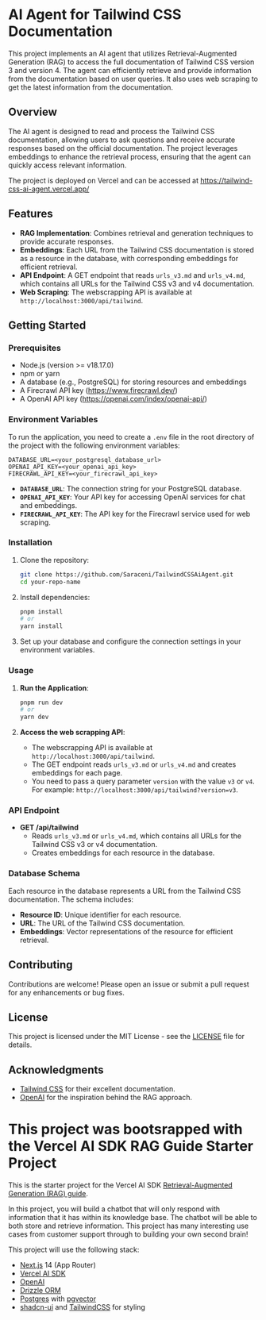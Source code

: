 # AI Agent for Tailwind CSS Documentation

This project implements an AI agent that utilizes Retrieval-Augmented Generation (RAG) to access the full documentation of Tailwind CSS version 3 and version 4. The agent can efficiently retrieve and provide information from the documentation based on user queries. It also uses web scraping to get the latest information from the documentation.

## Overview

The AI agent is designed to read and process the Tailwind CSS documentation, allowing users to ask questions and receive accurate responses based on the official documentation. The project leverages embeddings to enhance the retrieval process, ensuring that the agent can quickly access relevant information.

The project is deployed on Vercel and can be accessed at https://tailwind-css-ai-agent.vercel.app/

## Features

- **RAG Implementation**: Combines retrieval and generation techniques to provide accurate responses.
- **Embeddings**: Each URL from the Tailwind CSS documentation is stored as a resource in the database, with corresponding embeddings for efficient retrieval.
- **API Endpoint**: A GET endpoint that reads `urls_v3.md` and `urls_v4.md`, which contains all URLs for the Tailwind CSS v3 and v4 documentation.
- **Web Scraping**: The webscrapping API is available at `http://localhost:3000/api/tailwind`.
## Getting Started

### Prerequisites

- Node.js (version >= v18.17.0)
- npm or yarn
- A database (e.g., PostgreSQL) for storing resources and embeddings
- A Firecrawl API key (https://www.firecrawl.dev/)
- A OpenAI API key (https://openai.com/index/openai-api/)

### Environment Variables

To run the application, you need to create a `.env` file in the root directory of the project with the following environment variables:

```plaintext
DATABASE_URL=<your_postgresql_database_url>
OPENAI_API_KEY=<your_openai_api_key>
FIRECRAWL_API_KEY=<your_firecrawl_api_key>
```

- **`DATABASE_URL`**: The connection string for your PostgreSQL database.
- **`OPENAI_API_KEY`**: Your API key for accessing OpenAI services for chat and embeddings.
- **`FIRECRAWL_API_KEY`**: The API key for the Firecrawl service used for web scraping.

### Installation

1. Clone the repository:
   ```bash
   git clone https://github.com/Saraceni/TailwindCSSAiAgent.git
   cd your-repo-name
   ```

2. Install dependencies:
   ```bash
   pnpm install
   # or
   yarn install
   ```

3. Set up your database and configure the connection settings in your environment variables.

### Usage

1. **Run the Application**:
   ```bash
   pnpm run dev
   # or
   yarn dev
   ```

2. **Access the web scrapping API**:
   - The webscrapping API is available at `http://localhost:3000/api/tailwind`.
   - The GET endpoint reads `urls_v3.md` or `urls_v4.md` and creates embeddings for each page.
   - You need to pass a query parameter `version` with the value `v3` or `v4`. For example: `http://localhost:3000/api/tailwind?version=v3`.

### API Endpoint

- **GET /api/tailwind**
  - Reads `urls_v3.md` or `urls_v4.md`, which contains all URLs for the Tailwind CSS v3 or v4 documentation.
  - Creates embeddings for each resource in the database.

### Database Schema

Each resource in the database represents a URL from the Tailwind CSS documentation. The schema includes:

- **Resource ID**: Unique identifier for each resource.
- **URL**: The URL of the Tailwind CSS documentation.
- **Embeddings**: Vector representations of the resource for efficient retrieval.

## Contributing

Contributions are welcome! Please open an issue or submit a pull request for any enhancements or bug fixes.

## License

This project is licensed under the MIT License - see the [LICENSE](LICENSE) file for details.

## Acknowledgments

- [Tailwind CSS](https://tailwindcss.com/) for their excellent documentation.
- [OpenAI](https://openai.com/) for the inspiration behind the RAG approach.


# This project was bootsrapped with the Vercel AI SDK RAG Guide Starter Project

This is the starter project for the Vercel AI SDK [Retrieval-Augmented Generation (RAG) guide](https://sdk.vercel.ai/docs/guides/rag-chatbot).

In this project, you will build a chatbot that will only respond with information that it has within its knowledge base. The chatbot will be able to both store and retrieve information. This project has many interesting use cases from customer support through to building your own second brain!

This project will use the following stack:

- [Next.js](https://nextjs.org) 14 (App Router)
- [Vercel AI SDK](https://sdk.vercel.ai/docs)
- [OpenAI](https://openai.com)
- [Drizzle ORM](https://orm.drizzle.team)
- [Postgres](https://www.postgresql.org/) with [ pgvector ](https://github.com/pgvector/pgvector)
- [shadcn-ui](https://ui.shadcn.com) and [TailwindCSS](https://tailwindcss.com) for styling
